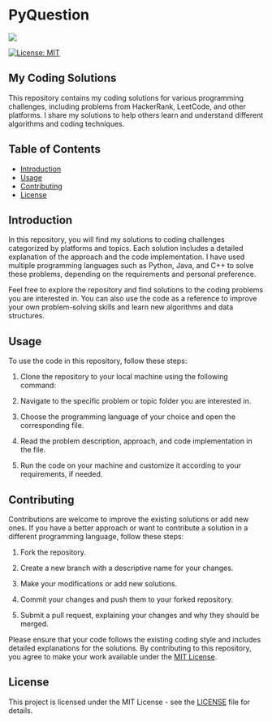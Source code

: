 # PyQuestion

<img src="https://tudip.com/wp-content/uploads/2020/06/Build_and_publish_your_own_Python_package_to_PyPi_library_website_changed-1900x600.png">

[![License: MIT](https://img.shields.io/badge/License-MIT-blue.svg)](https://opensource.org/licenses/MIT)
## My Coding Solutions
This repository contains my coding solutions for various programming challenges, including problems from HackerRank, LeetCode, and other platforms. I share my solutions to help others learn and understand different algorithms and coding techniques.

## Table of Contents

- [Introduction](#introduction)
- [Usage](#usage)
- [Contributing](#contributing)
- [License](#license)

## Introduction

In this repository, you will find my solutions to coding challenges categorized by platforms and topics. Each solution includes a detailed explanation of the approach and the code implementation. I have used multiple programming languages such as Python, Java, and C++ to solve these problems, depending on the requirements and personal preference.

Feel free to explore the repository and find solutions to the coding problems you are interested in. You can also use the code as a reference to improve your own problem-solving skills and learn new algorithms and data structures.

## Usage

To use the code in this repository, follow these steps:

1. Clone the repository to your local machine using the following command:

2. Navigate to the specific problem or topic folder you are interested in.

3. Choose the programming language of your choice and open the corresponding file.

4. Read the problem description, approach, and code implementation in the file.

5. Run the code on your machine and customize it according to your requirements, if needed.

## Contributing

Contributions are welcome to improve the existing solutions or add new ones. If you have a better approach or want to contribute a solution in a different programming language, follow these steps:

1. Fork the repository.

2. Create a new branch with a descriptive name for your changes.

3. Make your modifications or add new solutions.

4. Commit your changes and push them to your forked repository.

5. Submit a pull request, explaining your changes and why they should be merged.

Please ensure that your code follows the existing coding style and includes detailed explanations for the solutions. By contributing to this repository, you agree to make your work available under the [MIT License](https://opensource.org/licenses/MIT).

## License

This project is licensed under the MIT License - see the [LICENSE](LICENSE) file for details.


